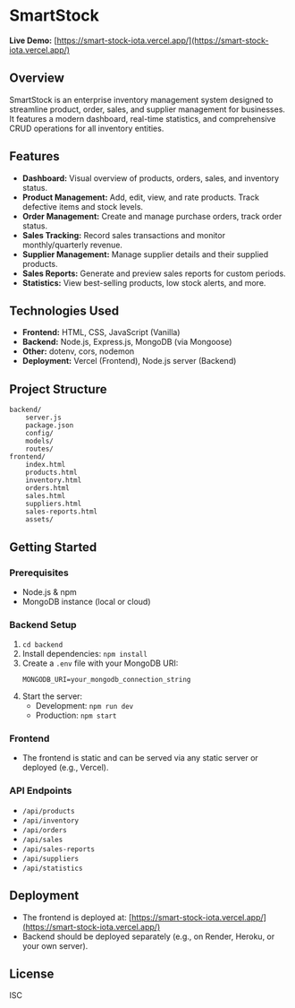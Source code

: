 # SmartStock

**Live Demo:** [https://smart-stock-iota.vercel.app/](https://smart-stock-iota.vercel.app/)

## Overview

SmartStock is an enterprise inventory management system designed to streamline product, order, sales, and supplier management for businesses. It features a modern dashboard, real-time statistics, and comprehensive CRUD operations for all inventory entities.

## Features

- **Dashboard:** Visual overview of products, orders, sales, and inventory status.
- **Product Management:** Add, edit, view, and rate products. Track defective items and stock levels.
- **Order Management:** Create and manage purchase orders, track order status.
- **Sales Tracking:** Record sales transactions and monitor monthly/quarterly revenue.
- **Supplier Management:** Manage supplier details and their supplied products.
- **Sales Reports:** Generate and preview sales reports for custom periods.
- **Statistics:** View best-selling products, low stock alerts, and more.

## Technologies Used

- **Frontend:** HTML, CSS, JavaScript (Vanilla)
- **Backend:** Node.js, Express.js, MongoDB (via Mongoose)
- **Other:** dotenv, cors, nodemon
- **Deployment:** Vercel (Frontend), Node.js server (Backend)

## Project Structure

```
backend/
	server.js
	package.json
	config/
	models/
	routes/
frontend/
	index.html
	products.html
	inventory.html
	orders.html
	sales.html
	suppliers.html
	sales-reports.html
	assets/
```

## Getting Started

### Prerequisites

- Node.js & npm
- MongoDB instance (local or cloud)

### Backend Setup

1. `cd backend`
2. Install dependencies: `npm install`
3. Create a `.env` file with your MongoDB URI:
	 ```
	 MONGODB_URI=your_mongodb_connection_string
	 ```
4. Start the server:
	 - Development: `npm run dev`
	 - Production: `npm start`

### Frontend

- The frontend is static and can be served via any static server or deployed (e.g., Vercel).

### API Endpoints

- `/api/products`
- `/api/inventory`
- `/api/orders`
- `/api/sales`
- `/api/sales-reports`
- `/api/suppliers`
- `/api/statistics`

## Deployment

- The frontend is deployed at: [https://smart-stock-iota.vercel.app/](https://smart-stock-iota.vercel.app/)
- Backend should be deployed separately (e.g., on Render, Heroku, or your own server).

## License

ISC
